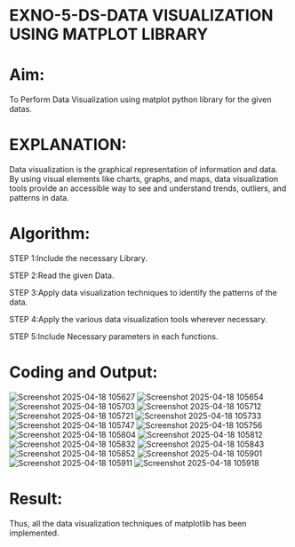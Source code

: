 # EXNO-5-DS-DATA VISUALIZATION USING MATPLOT LIBRARY

# Aim:
  To Perform Data Visualization using matplot python library for the given datas.

# EXPLANATION:
Data visualization is the graphical representation of information and data. By using visual elements like charts, graphs, and maps, data visualization tools provide an accessible way to see and understand trends, outliers, and patterns in data.

# Algorithm:
STEP 1:Include the necessary Library.

STEP 2:Read the given Data.

STEP 3:Apply data visualization techniques to identify the patterns of the data.

STEP 4:Apply the various data visualization tools wherever necessary.

STEP 5:Include Necessary parameters in each functions.

# Coding and Output:

![Screenshot 2025-04-18 105627](https://github.com/user-attachments/assets/ad2b51f6-c2b8-4064-98a7-aba0b35c8b27)
![Screenshot 2025-04-18 105654](https://github.com/user-attachments/assets/28714935-f2ff-4ba3-b0b4-71383a647a13)
![Screenshot 2025-04-18 105703](https://github.com/user-attachments/assets/10c34198-4bc7-444d-9f1a-393d81054684)
![Screenshot 2025-04-18 105712](https://github.com/user-attachments/assets/d2bee444-4ee7-4229-b8fb-b772764f836d)
![Screenshot 2025-04-18 105721](https://github.com/user-attachments/assets/d7ab3fca-d090-40bc-800c-9befb0c3db14)
![Screenshot 2025-04-18 105733](https://github.com/user-attachments/assets/321216a4-7491-48bf-afb5-7f5e4fa02aa8)
![Screenshot 2025-04-18 105747](https://github.com/user-attachments/assets/459bd1f5-7774-4aa2-b42f-ab252e09efc4)
![Screenshot 2025-04-18 105756](https://github.com/user-attachments/assets/470c040b-c421-4358-b7df-38c24557009f)
![Screenshot 2025-04-18 105804](https://github.com/user-attachments/assets/bcc342e7-c5df-4d3a-a0b6-c1dffcc69d57)
![Screenshot 2025-04-18 105812](https://github.com/user-attachments/assets/390cf9e3-b758-48da-8eef-127ef5f10317)
![Screenshot 2025-04-18 105832](https://github.com/user-attachments/assets/37b308d7-3fa9-49ba-8938-51833f4351d2)
![Screenshot 2025-04-18 105843](https://github.com/user-attachments/assets/c6647fa1-e681-4ffa-9f71-64ea5cbdecea)
![Screenshot 2025-04-18 105852](https://github.com/user-attachments/assets/9c014888-f226-4305-aa4e-e4900b08fdef)
![Screenshot 2025-04-18 105901](https://github.com/user-attachments/assets/cfaed855-86c6-4a17-b64b-b000017abb39)
![Screenshot 2025-04-18 105911](https://github.com/user-attachments/assets/49b6697c-d0e7-41a3-b465-5c6689aa7c65)
![Screenshot 2025-04-18 105918](https://github.com/user-attachments/assets/ace40149-afb7-4b79-a3f4-aea1c1b0a836)


# Result:
Thus, all the data visualization techniques of matplotlib has been implemented.
